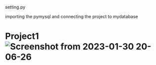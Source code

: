 setting.py

importing the pymysql
and connecting the project to mydatabase
# Project1![Screenshot from 2023-01-30 20-06-26](https://user-images.githubusercontent.com/117073931/215506732-a6efbf54-14fb-47d6-a2b7-49f5aa25aade.png)
